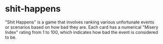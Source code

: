 # shit-happens
 "Shit Happens" is a game that involves ranking various unfortunate events or scenarios based on how bad they are. Each card has a numerical "Misery Index" rating from 1 to 100, which indicates how bad the event is considered to be.
